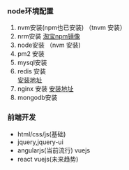 ### node环境配置
1. nvm安装(npm也已安装)
  （tnvm 安装）
2. nrm安装  [淘宝npm镜像](https://npm.taobao.org/)
3. node安装 （nvm 安装)
4. pm2 安装
5. mysql安装
6. redis 安装  
   [安装地址](http://redis.io/download)
7. nginx 安装
   [安装地址](https://www.nginx.com/resources/wiki/start/topics/tutorials/install/)
8. mongodb安装

### 前端开发
* html/css/js(基础)
* jquery,jquery-ui
* angularjs(当前流行) vuejs
* react vuejs(未来趋势)



